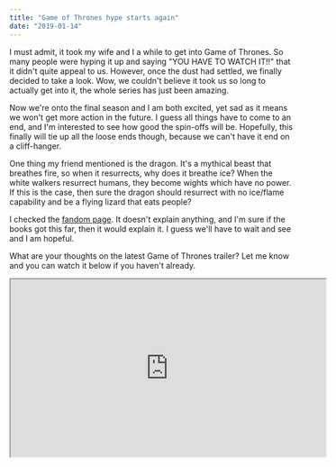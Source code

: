 ```yaml
---
title: "Game of Thrones hype starts again"
date: "2019-01-14"
---
```


I must admit, it took my wife and I a while to get into Game of Thrones. So many people were hyping it up and saying "YOU HAVE TO WATCH IT!!" that it didn't quite appeal to us. However, once the dust had settled, we finally decided to take a look. Wow, we couldn't believe it took us so long to actually get into it, the whole series has just been amazing.

Now we're onto the final season and I am both excited, yet sad as it means we won't get more action in the future. I guess all things have to come to an end, and I'm interested to see how good the spin-offs will be. Hopefully, this finally will tie up all the loose ends though, because we can't have it end on a cliff-hanger.

One thing my friend mentioned is the dragon. It's a mythical beast that breathes fire, so when it resurrects, why does it breathe ice? When the white walkers resurrect humans, they become wights which have no power. If this is the case, then sure the dragon should resurrect with no ice/flame capability and be a flying lizard that eats people?

I checked the [fandom page](https://gameofthrones.fandom.com/wiki/White_Walkers). It doesn't explain anything, and I'm sure if the books got this far, then it would explain it. I guess we'll have to wait and see and I am hopeful.

What are your thoughts on the latest Game of Thrones trailer? Let me know and you can watch it below if you haven't already.

<iframe width="560" height="315" src="https://www.youtube.com/embed/wA38GCX4Tb0" allowfullscreen></iframe>
